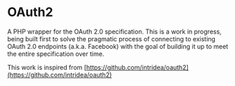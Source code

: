 # OAuth2

A PHP wrapper for the OAuth 2.0 specification. This is a work in progress, being built first to solve the pragmatic process of connecting to existing OAuth 2.0 endpoints (a.k.a. Facebook) with the goal of building it up to meet the entire specification over time.

This work is inspired from [https://github.com/intridea/oauth2](https://github.com/intridea/oauth2)
